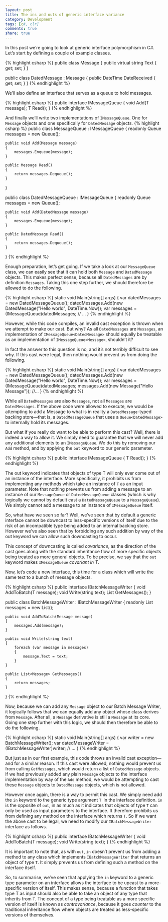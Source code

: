 ```yaml
---
layout: post
title: The ins and outs of generic interface variance
category: Development
tags: [c#, clr]
comments: true
share: true
---
```

In this post we’re going to look at generic interface polymorphism in C#. Let’s start by defining a couple of example classes.

{% highlight csharp %}
public class Message
{
    public virtual string Text { get; set; }
}

public class DatedMessage : Message
{
    public DateTime DateReceived { get; set; }
}
{% endhighlight %}

We’ll also define an interface that serves as a queue to hold messages.

{% highlight csharp %}
public interface IMessageQueue<T>
{
    void Add(T message);
    T Read();
}
{% endhighlight %}

And finally we’ll write two implementations of `IMessageQueue`. One for `Message` objects and one specifically for `DatedMessage` objects.
{% highlight csharp %}
public class MessageQueue : IMessageQueue<Message>
{
    readonly Queue<Message> messages = new Queue<Message>();

    public void Add(Message message)
    {
        messages.Enqueue(message);
    }

    public Message Read()
    {
        return messages.Dequeue();
    }
}

public class DatedMessageQueue : IMessageQueue<DatedMessage>
{
    readonly Queue<DatedMessage> messages = new Queue<DatedMessage>();

    public void Add(DatedMessage message)
    {
        messages.Enqueue(message);
    }

    public DatedMessage Read()
    {
        return messages.Dequeue();
    }
}
{% endhighlight %}

Enough preparation, let’s get going. If we take a look at our `MessageQueue` class, we can easily see that it can hold both `Message` and `DatedMessage` objects. This makes perfect sense, because all `DatedMessages` are by definition `Messages`. Taking this one step further, we should therefore be allowed to do the following.

{% highlight csharp %}
static void Main(string[] args)
{
    var datedMessages = new DatedMessageQueue();
    datedMessages.Add(new DatedMessage("Hello world", DateTime.Now));
    var messages = (IMessageQueue<Message>)datedMessages;
    // ...
}
{% endhighlight %}

However, while this code compiles, an invalid cast exception is thrown when we attempt to make our cast. But why? As all `DatedMessages` are `Messages`, an implementation of `IMessageQueue<DatedMessage>` should equally be treatable as an implementation of `IMessageQueue<Message>`, shouldn’t it?

In fact the answer to this question is no, and it’s not terribly difficult to see why. If this cast were legal, then nothing would prevent us from doing the following.

{% highlight csharp %}
static void Main(string[] args)
{
    var datedMessages = new DatedMessageQueue();
    datedMessages.Add(new DatedMessage("Hello world", DateTime.Now));
    var messages = (IMessageQueue<Message>)datedMessages;
    messages.Add(new Message("Hello Message"));
    //...
}
{% endhighlight %}

While all `DatedMessages` are also `Messages`, not all `Messages` are `DatedMessages`. If the above code were allowed to execute, we would be attempting to add a Message to what is in reality a `DatedMessage`-typed backing store—that is, a `DatedMessageQueue` that uses a `Queue<DatedMessage>` to internally hold its messages.

But what if you really do want to be able to perform this cast? Well, there is indeed a way to allow it. We simply need to guarantee that we will never add any additional elements to an `IMessageQueue`. We do this by removing our `Add` method, and by applying the `out` keyword to our generic parameter.

{% highlight csharp %}
public interface IMessageQueue<out T>
{
    T Read();
}
{% endhighlight %}

The out keyword indicates that objects of type T will only ever come out of an instance of the interface. More specifically, it prohibits us from implementing any methods which take an instance of `T` as an input parameter. Note that nothing prevents us from adding a message to an instance of our `MessageQueue` or `DatedMessageQueue` classes (which is why logically we cannot by default cast a `DatedMessageQueue` to a `MessageQueue`). We simply cannot add a message to an instance of `IMessageQueue` itself.

So, what have we seen so far? Well, we’ve seen that by default a generic interface cannot be downcast to less-specific versions of itself due to the risk of an incompatible type being added to an internal backing store. However we’ve also seen that by forbidding any such addition by way of the out keyword we can allow such downcasting to occur.

This concept of downcasting is called *covariance*, as the direction of the cast goes along with the standard inheritance flow of more specific objects being treated as more general objects. To be precise, we say that the `out` keyword makes `IMessageQueue` *covariant in T*.

Now, let’s code a new interface, this time for a class which will write the same text to a bunch of message objects.

{% highlight csharp %}
public interface IBatchMessageWriter<T>
{
    void AddToBatch(T message);
    void Write(string text);
    List<T> GetMessages();
}

public class BatchMessageWriter : IBatchMessageWriter<Message>
{
    readonly List<Message> messages = new List<Message>();

    public void AddToBatch(Message message)
    {
        messages.Add(message);
    }

    public void Write(string text)
    {
        foreach (var message in messages)
        {
            message.Text = text;
        }
    }

    public List<Message> GetMessages()
    {
        return messages;
    }
}
{% endhighlight %}

Now, because we can add any `Message` object to our Batch Message Writer, it logically follows that we can equally add any object whose class derives from `Message`. After all, a `Message` derivative is still a `Message` at its core. Going one step further with this logic, we should then therefore be able to do the following.

{% highlight csharp %}
static void Main(string[] args)
{
    var writer = new BatchMessageWriter();
    var datedMessageWriter = (IBatchMessageWriter<DatedMessage>)writer;
    // ...
}
{% endhighlight %}

But just as in our first example, this code throws an invalid cast exception—and for a similar reason. If this cast were allowed, nothing would prevent us from calling `GetMessages`, which would return a list of `DatedMessage` objects. If we had previously added any plain `Message` objects to the interface implementation by way of the `Add` method, we would be attempting to cast these `Message` objects to `DatedMessage` objects, which is not allowed.

However once again, there is a way to permit this cast. We simply need add the `in` keyword to the generic type argument `T `in the interface definition. `in` is the opposite of `out`, in as much as it indicates that objects of type `T` can only be used as input parameters to the interface. It therefore prohibits us from defining any method on the interface which returns `T`. So if we want the above cast to be legal, we need to modify our `IBatchMessageWriter` interface as follows.

{% highlight csharp %}
public interface IBatchMessageWriter<in T>
{
    void AddToBatch(T message);
    void Write(string text);
}
{% endhighlight %}

It is important to note that, as with `out`, `in` doesn’t prevent us from adding a method to any class which implements `IBatchMessageWriter` that returns an object of type `T`. It simply prevents us from defining such a method on the interface itself.

So, to summarise, we’ve seen that applying the `in` keyword to a generic type parameter on an interface allows the interface to be upcast to a more-specific version of itself. This makes sense, because a function that takes type T as input should also be able to take an object of any type that inherits from `T`. The concept of a type being treatable as a more specific version of itself is known as *contravariance*, because it goes *counter* to the traditional inheritance flow where objects are treated as less-specific versions of themselves.

